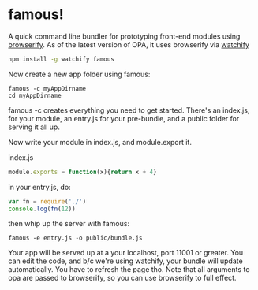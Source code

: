 # famous!

A quick command line bundler for prototyping front-end modules using [browserify](https://github.com/substack/node-browserify). As of the latest version of OPA, it uses browserify via [watchify](https://github.com/substack/watchify)

```bash
npm install -g watchify famous
```
Now create a new app folder using famous:

```
famous -c myAppDirname
cd myAppDirname
```

famous -c creates everything you need to get started.  There's an index.js, for your module, an entry.js for your pre-bundle, and a public folder for serving it all up.

Now write your module in index.js, and module.export it.

index.js
```js
module.exports = function(x){return x + 4}
```

in your entry.js, do:
```js
var fn = require('./')
console.log(fn(12))
```

then whip up the server with famous:
```
famous -e entry.js -o public/bundle.js
```
Your app will be served up at a your localhost, port 11001 or greater.
You can edit the code, and b/c we're using watchify, your bundle will update automatically.  You have to refresh the page tho.
Note that all arguments to opa are passed to browserify, so you can use browserify to full effect.


